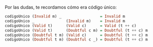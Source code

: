Por las dudas, te recordamos cómo era código único:

```haskell
codigoUnico (Invalid m) _                 = Invalid m
codigoUnico _              (Invalid m)    = Invalid m
codigoUnico (Valid t)      (Valid c)      = Valid (t ++ c)
codigoUnico (Valid t)      (Doubtful c m) = Doubtful (t ++ c) m
codigoUnico (Doubtful t m) (Valid c)      = Doubtful (t ++ c) m
codigoUnico (Doubtful t m) (Doubtful c _) = Doubtful (t ++ c) m
```
